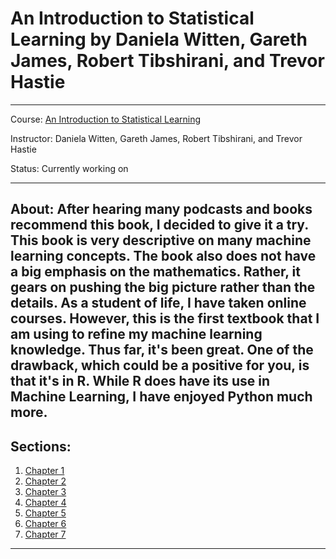 # An Introduction to Statistical Learning by Daniela Witten, Gareth James, Robert Tibshirani, and Trevor Hastie
---
Course: [An Introduction to Statistical Learning](http://www-bcf.usc.edu/~gareth/ISL/)

Instructor: Daniela Witten, Gareth James, Robert Tibshirani, and Trevor Hastie

Status: Currently working on

---
About:
After hearing many podcasts and books recommend this book, I decided to give it a try. This book is very descriptive on many machine learning concepts. The book also does not have a big emphasis on the mathematics. Rather, it gears on pushing the big picture rather than the details.
As a student of life, I have taken online courses. However, this is the first textbook that I am using to refine my machine learning knowledge. Thus far, it's been great. One of the drawback, which could be a positive for you, is that it's in R. While R does have its use in Machine Learning, I have enjoyed Python much more.
---
## Sections:
1. [Chapter 1](https://github.com/alexguanga/intro-to-statistical-learning/blob/master/Chapter1-Introduction.ipynb)
2. [Chapter 2](https://github.com/alexguanga/intro-to-statistical-learning/blob/master/Chapter2-StatisticalLearning.ipynb)
3. [Chapter 3](https://github.com/alexguanga/intro-to-statistical-learning/blob/master/Chapter3-LinearRegression.ipynb)
4. [Chapter 4](https://github.com/alexguanga/intro-to-statistical-learning/blob/master/Chapter4-Classification.ipynb)
5. [Chapter 5](https://github.com/alexguanga/intro-to-statistical-learning/blob/master/Chapter5-Resampling.ipynb)
6. [Chapter 6](https://github.com/alexguanga/intro-to-statistical-learning/blob/master/Chapter6-LinearModelSelection_Regularization.ipynb)
7. [Chapter 7](https://github.com/alexguanga/intro-to-statistical-learning/blob/master/Chapter7-MovingBeyondLinearity.ipynb)
---
